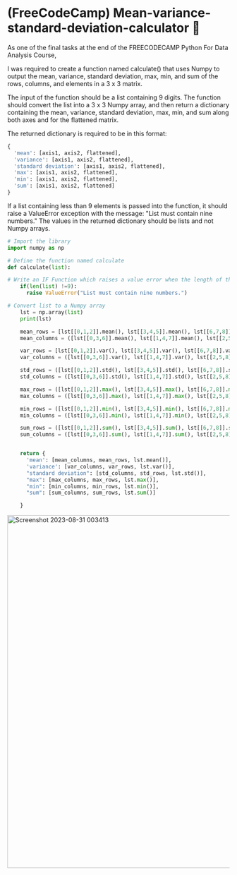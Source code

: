 # (FreeCodeCamp) Mean-variance-standard-deviation-calculator :fax:
As one of the final tasks at the end of the FREECODECAMP Python For Data Analysis Course, 

I was required to create a function named calculate() that uses Numpy to output the mean, variance, standard deviation, max, min, and sum of the rows, columns, and elements in a 3 x 3 matrix.

The input of the function should be a list containing 9 digits. The function should convert the list into a 3 x 3 Numpy array, and then return a dictionary containing the mean, variance, standard deviation, max, min, and sum along both axes and for the flattened matrix.

The returned dictionary is required to be in this format:

```Python
{
  'mean': [axis1, axis2, flattened],
  'variance': [axis1, axis2, flattened],
  'standard deviation': [axis1, axis2, flattened],
  'max': [axis1, axis2, flattened],
  'min': [axis1, axis2, flattened],
  'sum': [axis1, axis2, flattened]
}
```

If a list containing less than 9 elements is passed into the function, it should raise a ValueError exception with the message: "List must contain nine numbers." The values in the returned dictionary should be lists and not Numpy arrays.

```Python
# Import the library 
import numpy as np

# Define the function named calculate
def calculate(list):

# Write an IF Function which raises a value error when the length of the list is not equal to 9
    if(len(list) !=9):
      raise ValueError("List must contain nine numbers.")

# Convert list to a Numpy array
    lst = np.array(list) 
    print(lst)

    mean_rows = [lst[[0,1,2]].mean(), lst[[3,4,5]].mean(), lst[[6,7,8]].mean()]
    mean_columns = ([lst[[0,3,6]].mean(), lst[[1,4,7]].mean(), lst[[2,5,8]].mean()])

    var_rows = [lst[[0,1,2]].var(), lst[[3,4,5]].var(), lst[[6,7,8]].var()]
    var_columns = ([lst[[0,3,6]].var(), lst[[1,4,7]].var(), lst[[2,5,8]].var()])

    std_rows = ([lst[[0,1,2]].std(), lst[[3,4,5]].std(), lst[[6,7,8]].std()])
    std_columns = ([lst[[0,3,6]].std(), lst[[1,4,7]].std(), lst[[2,5,8]].std()])

    max_rows = ([lst[[0,1,2]].max(), lst[[3,4,5]].max(), lst[[6,7,8]].max()])
    max_columns = ([lst[[0,3,6]].max(), lst[[1,4,7]].max(), lst[[2,5,8]].max()])

    min_rows = ([lst[[0,1,2]].min(), lst[[3,4,5]].min(), lst[[6,7,8]].min()])
    min_columns = ([lst[[0,3,6]].min(), lst[[1,4,7]].min(), lst[[2,5,8]].min()])

    sum_rows = ([lst[[0,1,2]].sum(), lst[[3,4,5]].sum(), lst[[6,7,8]].sum()])
    sum_columns = ([lst[[0,3,6]].sum(), lst[[1,4,7]].sum(), lst[[2,5,8]].sum()])


    return {
      'mean': [mean_columns, mean_rows, lst.mean()],
      'variance': [var_columns, var_rows, lst.var()],
      "standard deviation": [std_columns, std_rows, lst.std()],
      "max": [max_columns, max_rows, lst.max()],
      "min": [min_columns, min_rows, lst.min()],
      "sum": [sum_columns, sum_rows, lst.sum()]

    }
```
<img width="800" alt="Screenshot 2023-08-31 003413" src="https://github.com/Marvykeys/Boilerplate-mean-variance-standard-deviation-calculator/assets/130637591/dcdb4d62-3067-43ed-acfd-db063498798f">

